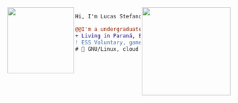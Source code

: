 <img align="right" height="200" src="https://media.giphy.com/media/ao9DUiTKH60XS/giphy.gif"/>

<img align="left" height="150" src="https://media.giphy.com/media/XxR2vZZr9cLCOHqQQl/source.gif">

```diff
Hi, I'm Lucas Stefano 👨‍💻.

@@I'm a undergraduate Statistics at UEM@@
+ Living in Paraná, Brazil 🇧🇷.
! ESS Voluntary, gamer and shitposter
# 📖 GNU/Linux, cloud computing and web development
```